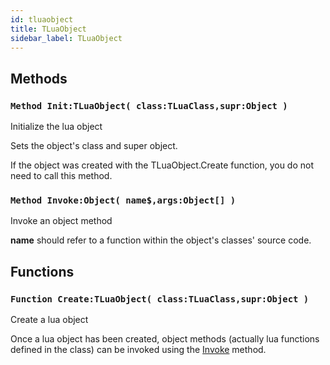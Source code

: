 ```yaml
---
id: tluaobject
title: TLuaObject
sidebar_label: TLuaObject
---
```



## Methods

### `Method Init:TLuaObject( class:TLuaClass,supr:Object )`

Initialize the lua object


Sets the object's class and super object.

If the object was created with the TLuaObject.Create function, you do not need to call
this method.



### `Method Invoke:Object( name$,args:Object[] )`

Invoke an object method


<b>name</b> should refer to a function within the object's classes' source code.



## Functions

### `Function Create:TLuaObject( class:TLuaClass,supr:Object )`

Create a lua object


Once a lua object has been created, object methods (actually lua functions defined in the
class) can be invoked using the [Invoke](../../brl/brl.maxlua/#method-invoke-object-name-args-object) method.



